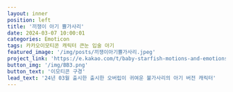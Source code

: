 ```yaml
---
layout: inner
position: left
title: '끼쟁이 아기 쁄가사리'
date: 2024-03-07 10:00:01
categories: Emoticon
tags: 카카오이모티콘 캐릭터 큰눈 입술 아기
featured_image: '/img/posts/끼쟁이아기쁄가사리.jpeg'
project_link: 'https://e.kakao.com/t/baby-starfish-motions-and-emotions'
button_img: '/img/BB3.png'
button_text: '이모티콘 구경'
lead_text: '24년 03월 출시한 출시한 오버립이 귀여운 불가사리의 아기 버전 캐릭터'
---
```

